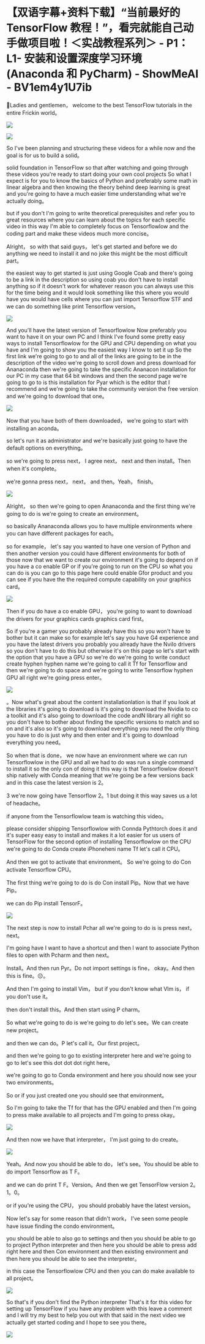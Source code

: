 # 【双语字幕+资料下载】“当前最好的 TensorFlow 教程！”，看完就能自己动手做项目啦！＜实战教程系列＞ - P1：L1- 安装和设置深度学习环境(Anaconda 和 PyCharm) - ShowMeAI - BV1em4y1U7ib

🎼Ladies and gentlemen， welcome to the best TensorFlow tutorials in the entire Frickin world。



![](img/2574d2149dde062e31f512c14cdc5dab_1.png)

![](img/2574d2149dde062e31f512c14cdc5dab_2.png)

So I've been planning and structuring these videos for a while now and the goal is for us to build a solid。

 solid foundation in TensorFlow so that after watching and going through these videos you're ready to start doing your own cool projects So what I expect is for you to know the basics of Python and preferably some math in linear algebra and then knowing the theory behind deep learning is great and you're going to have a much easier time understanding what we're actually doing。

 but if you don't I'm going to write theoretical prerequisites and refer you to great resources where you can learn about the topics for each specific video in this way I'm able to completely focus on Tensorflowlow and the coding part and make these videos much more concise。

Alright， so with that said guys， let's get started and before we do anything we need to install it and no joke this might be the most difficult part。

 the easiest way to get started is just using Google Coab and there's going to be a link in the description so using coab you don't have to install anything so if it doesn't work for whatever reason you can always use this for the time being and it would look something like this where you would have you would have cells where you can just import Tensorflow STF and we can do something like print Tensorflow version。



![](img/2574d2149dde062e31f512c14cdc5dab_4.png)

And you'll have the latest version of Tensorflowlow Now preferably you want to have it on your own PC and I think I've found some pretty easy ways to install Tensorflowlow for the GPU and CPU depending on what you have and I'm going to show you the easiest way I know to set it up So the first link we're going to go to and all of the links are going to be in the description of the video we're going to scroll down and press download for Ananaconda then we're going to take the specific Ananacon installation for our PC in my case that 64 bit windows and then the second page we're going to go to is this installation for Pyar which is the editor that I recommend and we're going to take the community version the free version and we're going to download that one。



![](img/2574d2149dde062e31f512c14cdc5dab_6.png)

Now that you have both of them downloaded， we're going to start with installing an aconda。

 so let's run it as administrator and we're basically just going to have the default options on everything。

 so we're going to press next， I agree next， next and then install。Then when it's complete。

 we're gonna press next， next， and then。Yeah， finish。



![](img/2574d2149dde062e31f512c14cdc5dab_8.png)

Alright， so then we're going to open Ananaconda and the first thing we're going to do is we're going to create an environment。

 so basically Ananaconda allows you to have multiple environments where you can have different packages for each。

 so for example， let's say you wanted to have one version of Python and then another version you could have different environments for both of those now that we want to create our environment it's going to depend on if you have a co enable GP or if you're going to run on the CPU so what you can do is you can go to this page here could enable Gfor product and you can see if you have the the required compute capability on your graphics card。



![](img/2574d2149dde062e31f512c14cdc5dab_10.png)

Then if you do have a co enable GPU， you're going to want to download the drivers for your graphics cards graphics card first。

 So if you're a gamer you probably already have this so you won't have to bother but it can make so for example let's say you have G4 experience and you have the latest drivers you probably you already have the NviIo drivers so you don't have to do this but otherwise it's on this page so let's start with the option that you have a GPU so we're do we're going to write conduct create hyphen hyphen name we're going to call it Tf for Tensorflow and then we're going to do space and we're going to write Tensorflow hyphen GPU all right we're going press enter。



![](img/2574d2149dde062e31f512c14cdc5dab_12.png)

。Now what's great about the content installationlation is that if you look at the libraries it's going to download is it's going to download the Nvidia to co a toolkit and it's also going to download the code andN library all right so you don't have to bother about finding the specific versions to match and so on and it's also so it's going to download everything you need the only thing you have to do is just why and then enter and it's going to download everything you need。

So when that is done， we now have an environment where we can run Tensorflowlow in the GPU and all we had to do was run a single command to install it so the only con of doing it this way is that Tensorflowlow doesn't ship natively with Conda meaning that we're going be a few versions back and in this case the latest version is 2。

3 we're now going have Tensorflow 2。1 but doing it this way saves us a lot of headache。

 if anyone from the Tensorflowlow team is watching this video。

 please consider shipping Tensorflowlow with Connda Pythtorch does it and it's super easy easy to install and makes it a lot easier for us users of TensorFlow for the second option of installing Tensorflowlow on the CPU we're going to do Conda create iPhoneheni name Tf let's call it CPU。

And then we got to activate that environment。 So we're going to do Con activate Tensorflow CPU。

 The first thing we're going to do is do Con install Pip。Now that we have Pip。

 we can do Pip install TensorF。

![](img/2574d2149dde062e31f512c14cdc5dab_14.png)

The next step is now to install Pchar all we're going to do is is press next， next。

 I'm going have I want to have a shortcut and then I want to associate Python files to open with Pcharm and then next。

Install。And then run Pyr。Do not import settings is fine， okay。And then this is fine。😔。

And then I'm going to install Vim， but if you don't know what VIm is， if you don't use it。

 then don't install this。And then start using P charm。

So what we're going to do is we're going to do let's see。We can create new project。

 and then we can do。P let's call it。Our first project。

 and then we're going to go to existing interpreter here and we're going to go to let's see this dot dot dot right here。

 we're going to go to Conda environment and here you should now see your two environments。

 So or if you just created one you should see that environment。

 So I'm going to take the Tf for that has the GPU enabled and then I'm going to press make available to all projects and I'm going to press okay。



![](img/2574d2149dde062e31f512c14cdc5dab_16.png)

And then now we have that interpreter， I'm just going to do create。



![](img/2574d2149dde062e31f512c14cdc5dab_18.png)

Yeah。And now you should be able to do， let's see。You should be able to do import Tensorflow as T F。

 and we can do print T F。Version。And then we get TensorFlow version 2。1。0。

 or if you're using the CPU， you should probably have the latest version。

Now let's say for some reason that didn't work， I've seen some people have issue finding the condo environment。

 you should be able to also go to settings and then you should be able to go to project Python interpreter and then here you should be able to press add right here and then Con environment and then existing environment and then here you should be able to see the interpreter。

 in this case the Tensorflowlow CPU and then you can do make available to all project。



![](img/2574d2149dde062e31f512c14cdc5dab_20.png)

So that's if you don't find the Python interpreter That's it for this video for setting up TensorFlow if you have any problem with this leave a comment and I will try my best to help you out with that said in the next video we actually get started coding and I hope to see you there。



![](img/2574d2149dde062e31f512c14cdc5dab_22.png)